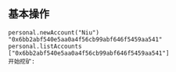 ## 基本操作

    personal.newAccount("Niu")
    "0x6bb2abf540e5aa0a4f56cb99abf646f5459aa541"
    personal.listAccounts
    ["0x6bb2abf540e5aa0a4f56cb99abf646f5459aa541"]
    开始挖矿:
    
